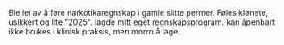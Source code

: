 Ble lei av å føre narkotikaregnskap i gamle slitte permer. Føles klønete, usikkert og lite "2025". 
lagde mitt eget regnskapsprogram. kan åpenbart ikke brukes i klinisk praksis, men morro å lage.
